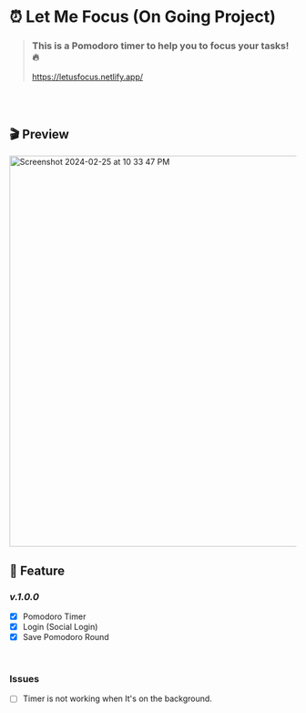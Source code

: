 # ⏰ Let Me Focus (On Going Project)

> ### This is a Pomodoro timer to help you to focus your tasks! 🔥
>
> https://letusfocus.netlify.app/
<br />

[//]: # (## 🔨 기술 스택 &#40;Tech stack&#41;)

[//]: # ()
[//]: # (<br />)

[//]: # ()
[//]: # (<p align="center">)

[//]: # (  <img src="https://user-images.githubusercontent.com/84328632/176751654-7ca0331f-efdb-4884-b328-a36a6ce60c9a.png" alt="tech-stack" width="60%">)

[//]: # (</p>)

<br />


## 🎬 Preview
<img width="686" alt="Screenshot 2024-02-25 at 10 33 47 PM" src="https://github.com/cone26/pomo_client/assets/72402014/feca3cf8-248e-423c-acbb-ec55fe6c21dd">



[//]: # (  <br />)

[//]: # (  <p align="center">)

[//]: # (   <img src="https://user-images.githubusercontent.com/73643088/176643317-379e816c-4cf9-4ed2-a064-7670c0712255.gif" alt="home-responsive" width="50%">)

[//]: # (  </p>)

[//]: # (  <br />)

[//]: # (  <p align="center">)

[//]: # (    <img src="https://user-images.githubusercontent.com/73643088/176643292-3f424dee-37c6-436e-961f-2e8834abdcfd.gif" width="50%" alt="choose-product">)

[//]: # (  </p>)

<br />

## 📝 Feature

### _v.1.0.0_
- [x] Pomodoro Timer
- [x] Login (Social Login) 
- [x] Save Pomodoro Round

<br />

### Issues
- [ ] Timer is not working when It's on the background.




<br />
